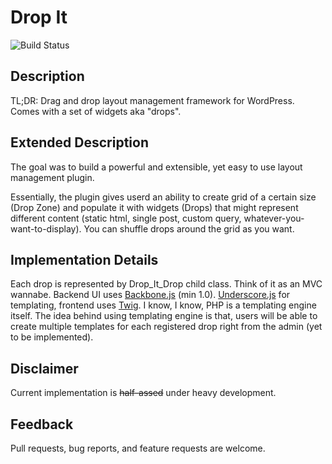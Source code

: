 Drop It
======
![Build Status](https://magnum-ci.com/status/834724296817537285abf7da3a3c62e9.png)

## Description
TL;DR: Drag and drop layout management framework for WordPress. Comes with a set of widgets aka "drops".

## Extended Description
The goal was to build a powerful and extensible, yet easy to use layout management plugin.

Essentially, the plugin gives userd an ability to create grid of a certain size (Drop Zone) and populate it with widgets (Drops) that might represent different content (static html, single post, custom query, whatever-you-want-to-display). You can shuffle drops around the grid as you want.

## Implementation Details
Each drop is represented by Drop_It_Drop child class. Think of it as an MVC wannabe. Backend UI uses [Backbone.js](http://backbonejs.org/) (min 1.0). [Underscore.js](http://underscorejs.org) for templating, frontend uses [Twig](http://twig.sensiolabs.org/). I know, I know, PHP is a templating engine itself. The idea behind using templating engine is that, users will be able to create multiple templates for each registered drop right from the admin (yet to be implemented).

## Disclaimer
Current implementation is ~~half-assed~~ under heavy development.

## Feedback
Pull requests, bug reports, and feature requests are welcome.
